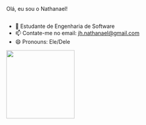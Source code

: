 Olá, eu sou o Nathanael!
##
- 🚀 Estudante de Engenharia de Software
- 📫 Contate-me no email: jh.nathanael@gmail.com
- 😄 Pronouns: Ele/Dele
<div>
  <a href="https://www.linkedin.com/in/nathanael-j-hil%C3%A1rio-898a0a224/">
    <img height="180em" src="https://github-readme-stats.vercel.app/api?username=nathanael-j&show_icons=true&theme=github_dark&include_all_commits=true&count_private=true"/>
  </a>
</div>
